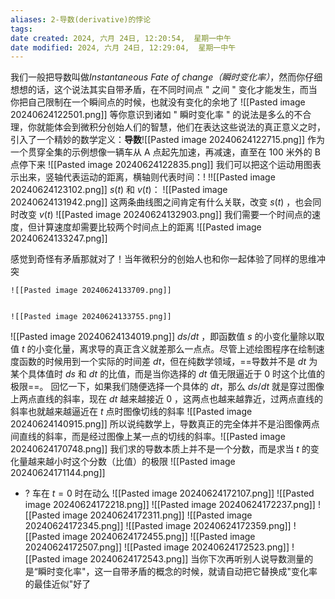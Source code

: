 ```yaml
---
aliases: 2-导数(derivative)的悖论
tags:
date created: 2024, 六月 24日, 12:20:54,  星期一中午
date modified: 2024, 六月 24日, 12:29:04,  星期一中午
---
```

我们一般把导数叫做*Instantaneous Fate of change（瞬时变化率）*，然而你仔细想想的话，这个说法其实自带矛盾，在不同时间点 " 之间 " 变化才能发生，而当你把自己限制在一个瞬间点的时候，也就没有变化的余地了 ![[Pasted image 20240624122501.png]]
等你意识到诸如 " 瞬时变化率 " 的说法是多么的不合理，你就能体会到微积分创始人们的智慧，他们在表达这些说法的真正意义之时，引入了一个精妙的数学定义：**导数**![[Pasted image 20240624122715.png]]
作为一个贯穿全集的示例想像一辆车从 A 点起先加速，再减速，直至在 100 米外的 B 点停下来 ![[Pasted image 20240624122835.png]]
我们可以把这个运动用图表示出来，竖轴代表运动的距离，横轴则代表时间：! !![[Pasted image 20240624123102.png]]
$s(t)$ 和 $v(t)$：
![[Pasted image 20240624131942.png]]
  这两条曲线图之间肯定有什么关联，改变 $s(t)$ ，也会同时改变 $v(t)$
  ![[Pasted image 20240624132903.png]]
  我们需要一个时间点的速度，但计算速度却需要比较两个时间点上的距离 ![[Pasted image 20240624133247.png]]
  
感觉到奇怪有矛盾那就对了！当年微积分的创始人也和你一起体验了同样的思维冲突
```ad-col2
![[Pasted image 20240624133709.png]]


![[Pasted image 20240624133755.png]]
```
![[Pasted image 20240624134019.png]]
$ds/dt$ ，即函数值 $s$ 的小变化量除以取值 $t$ 的小变化量，离求导的真正含义就差那么一点点。尽管上述绘图程序在绘制速度函数的时候用到一个实际的时间差 $dt$，但在纯数学领域，==导数并不是 $dt$ 为某个具体值时 $ds$ 和 $dt$ 的比值，而是当你选择的 $dt$ 值无限逼近于 $0$ 时这个比值的极限==。
回忆一下，如果我们随便选择一个具体的 $dt$，那么 $ds/dt$ 就是穿过图像上两点直线的斜率，现在 $dt$ 越来越接近 $0$ ，这两点也越来越靠近，过两点直线的斜率也就越来越逼近在 $t$ 点时图像切线的斜率 ![[Pasted image 20240624140915.png]]
所以说纯数学上，导数真正的完全体并不是沿图像两点间直线的斜率，而是经过图像上某一点的切线的斜率。![[Pasted image 20240624170748.png]] 我们求的导数本质上并不是一个分数，而是求当 $t$ 的变化量越来越小时这个分数（比值）的极限 ![[Pasted image 20240624171144.png]]
- ? 车在 $t=0$ 时在动么 ![[Pasted image 20240624172107.png]] ![[Pasted image 20240624172218.png]] ![[Pasted image 20240624172237.png]] ![[Pasted image 20240624172311.png]] ![[Pasted image 20240624172345.png]] ![[Pasted image 20240624172359.png]] ![[Pasted image 20240624172455.png]] ![[Pasted image 20240624172507.png]] ![[Pasted image 20240624172523.png]] ![[Pasted image 20240624172543.png]] 当你下次再听别人说导数测量的是“瞬时变化率"，这一自带矛盾的概念的时候，就请自动把它替换成"变化率的最佳近似"好了